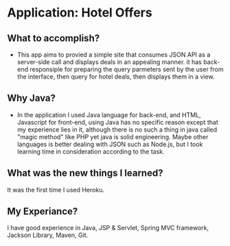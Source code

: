 Application: Hotel Offers
=========================

What to accomplish?
-------------------

* This app aims to provied a simple site that consumes JSON API as a server-side call and displays deals in an appealing manner.
it has back-end responsiple for preparing the query parmeters sent by the user from the interface, then query for hotel deals, then displays them in a view.

Why Java?
---------

* In the application I used Java language for back-end, and HTML, Javascript for front-end, using Java has no specific reason except that my experience lies in it, although there is no such a thing in java called "magic method" like PHP yet java is solid engineering.
Maybe other languages is better dealing with JSON such as Node.js, but I took learning time in consideration according to the task.

What was the new things I learned?
----------------------------------

It was the first time I used Heroku.

My Experiance?
--------------

I have good experience in Java, JSP & Servlet, Spring MVC framework, Jackson Library, Maven, Git.

 